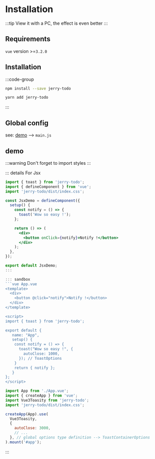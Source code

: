# Installation

:::tip
View it with a PC, the effect is even better
:::

## Requirements

`vue` version >=`3.2.0`

## Installation


:::code-group
```bash  [Npm]
npm install --save jerry-todo
```

```bash  [Yarn]
yarn add jerry-todo
```
:::

## Global config

see: [demo](#demo) --> `main.js`

## demo

:::warning
Don't forget to import styles
:::

::: details For Jsx
```jsx
import { toast } from 'jerry-todo';
import { defineComponent } from 'vue';
import 'jerry-todo/dist/index.css';

const JsxDemo = defineComponent({
  setup() {
    const notify = () => {
      toast('Wow so easy !');
    };

    return () => (
      <div>
        <button onClick={notify}>Notify !</button>
      </div>
    );
  },
});

export default JsxDemo;
:::

::: sandbox
```vue App.vue
<template>
  <div>
    <button @click="notify">Notify !</button>
  </div>
</template>

<script>
import { toast } from 'jerry-todo';

export default {
   name: "App",
   setup() {
    const notify = () => {
      toast("Wow so easy !", {
        autoClose: 1000,
      }); // ToastOptions
    }
    return { notify };
   }
};
</script>
```

```js /src/main.js [active]
import App from './App.vue';
import { createApp } from 'vue';
import Vue3Toasity from 'jerry-todo';
import 'jerry-todo/dist/index.css';

createApp(App).use(
  Vue3Toasity,
  {
    autoClose: 3000,
    // ...
  }, // global options type definition --> ToastContainerOptions
).mount('#app');
```
:::
